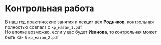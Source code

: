 # Контрольная работа
В наш год практические занятия и лекции вёл **Родников**, контрольная полностью совпала с `кр_матан_1.pdf` \
Но вполне возможно, если у вас будет **Иванова**, то контрольная может быть как в `кр_матан_2.pdf`
